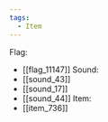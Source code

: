 ```yaml
---
tags:
  - Item
---
```

Flag:
- [[flag_11147]]
Sound:
- [[sound_43]]
- [[sound_17]]
- [[sound_44]]
Item:
- [[item_736]]
